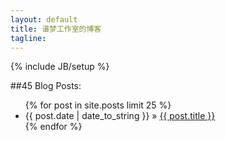 ```yaml
---
layout: default
title: 谱梦工作室的博客
tagline:
---
```

{% include JB/setup %}

##45 Blog Posts:
<ul class="posts">
  {% for post in site.posts limit 25 %}
    <li><span>{{ post.date | date_to_string }}</span> &raquo; <a href="{{ BASE_PATH }}{{ post.url }}">{{ post.title }}</a></li>
  {% endfor %}
</ul>